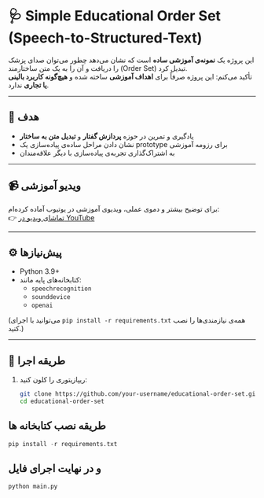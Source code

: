 # 🩺 Simple Educational Order Set (Speech-to-Structured-Text)

این پروژه یک **نمونه‌ی آموزشی ساده** است که نشان می‌دهد چطور می‌توان صدای پزشک را دریافت و آن را به یک متن ساختارمند (Order Set) تبدیل کرد.  
تأکید می‌کنم: این پروژه صرفاً برای **اهداف آموزشی** ساخته شده و **هیچ‌گونه کاربرد بالینی یا تجاری** ندارد.  

---

## 🎯 هدف
- یادگیری و تمرین در حوزه **پردازش گفتار** و **تبدیل متن به ساختار**  
- نشان دادن مراحل ساده‌ی پیاده‌سازی یک prototype برای رزومه آموزشی  
- به اشتراک‌گذاری تجربه‌ی پیاده‌سازی با دیگر علاقه‌مندان  

---

## 📹 ویدیو آموزشی
برای توضیح بیشتر و دموی عملی، ویدیوی آموزشی در یوتیوب آماده کرده‌ام:  
👉 [تماشای ویدیو در YouTube](https://youtube.com/your-video-link)  

---

## ⚙️ پیش‌نیازها
- Python 3.9+
- کتابخانه‌های پایه مانند:  
  - `speechrecognition`  
  - `sounddevice`  
  - `openai`  

(می‌توانید با اجرای `pip install -r requirements.txt` همه‌ی نیازمندی‌ها را نصب کنید.)

---

## 🚀 طریقه اجرا
1. ریپازیتوری را کلون کنید:
   ```bash
   git clone https://github.com/your-username/educational-order-set.git
   cd educational-order-set


## طریقه نصب کتابخانه ها

```python
pip install -r requirements.txt
```

## و در نهایت اجرای فایل
```python
python main.py
```